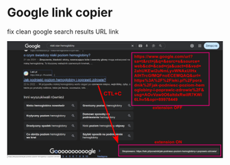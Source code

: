 # Google link copier

fix clean google search results URL link

![googlelink.png](images/googlelink.png)

